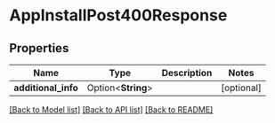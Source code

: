 # AppInstallPost400Response

## Properties

Name | Type | Description | Notes
------------ | ------------- | ------------- | -------------
**additional_info** | Option<**String**> |  | [optional]

[[Back to Model list]](../README.md#documentation-for-models) [[Back to API list]](../README.md#documentation-for-api-endpoints) [[Back to README]](../README.md)


